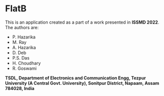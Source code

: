 # FlatB
This is an application created as a part of a work presented in **ISSMD 2022**. The authors are:
  - P. Hazarika
  - M. Ray
  - A. Hazarika
  - D. Deb
  - P.S. Das
  - H. Choudhary
  - R. Goswami
  
  **TSDL, Department of Electronics and Communication Engg, Tezpur University (A Central Govt. University), Sonitpur District, Napaam, Assam 784028, India**
